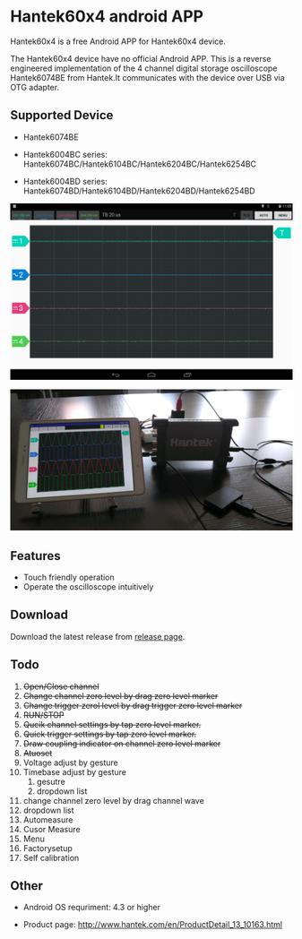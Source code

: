 # Hantek60x4 android APP

Hantek60x4 is a free Android APP for Hantek60x4 device.

The Hantek60x4 device have no official Android APP. This is a reverse engineered implementation of the 4 channel digital storage oscilloscope Hantek6074BE from Hantek.It communicates with the device over USB via OTG adapter.

## Supported Device

- Hantek6074BE

- Hantek6004BC series: Hantek6074BC/Hantek6104BC/Hantek6204BC/Hantek6254BC
- Hantek6004BD series: Hantek6074BD/Hantek6104BD/Hantek6204BD/Hantek6254BD



![hantek6000-screenshot](hantek6000-screenshot.png)

![OTG-connect](otg_connect.PNG)

## Features

- Touch friendly operation
- Operate the oscilloscope intuitively

## Download

Download the latest release from [release page](https://github.com/hackhantek/hantek6004/releases).

## Todo

1. ~~Open/Close channel~~
2. ~~Change channel zero level by drag zero level marker~~
3. ~~Change trigger zerol level by drag trigger zero level marker~~
4. ~~RUN/STOP~~
5. ~~Qucik channel settings by tap zero level marker.~~
6. ~~Quick trigger settings by tap zero level marker.~~
7. ~~Draw coupling indicator on channel zero level marker~~
8. ~~Atuoset~~
9. Voltage adjust by gesture
10. Timebase adjust by gesture
    1. gesutre
    2. dropdown list
11. change channel zero level by drag channel wave
12. dropdown list
11. Automeasure
12. Cusor Measure
13. Menu
14. Factorysetup
15. Self calibration

## Other

- Android OS requriment: 4.3 or higher

- Product page: http://www.hantek.com/en/ProductDetail_13_10163.html